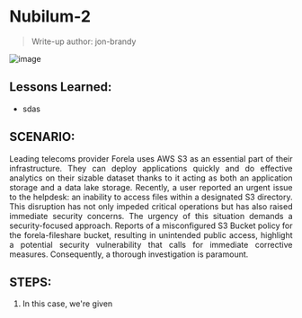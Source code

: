 # Nubilum-2
> Write-up author: jon-brandy

![image](https://github.com/jon-brandy/hackthebox/assets/70703371/a9ad0a4d-2dca-4e4a-8810-0bf187068e1e)


## Lessons Learned:
- sdas

## SCENARIO:

<p align="justify">
Leading telecoms provider Forela uses AWS S3 as an essential part of their infrastructure. They can deploy applications quickly and do effective analytics on their sizable dataset thanks to it acting as both an application storage and a data lake storage. Recently, a user reported an urgent issue to the helpdesk: an inability to access files within a designated S3 directory. This disruption has not only impeded critical operations but has also raised immediate security concerns. The urgency of this situation demands a security-focused approach. Reports of a misconfigured S3 Bucket policy for the forela-fileshare bucket, resulting in unintended public access, highlight a potential security vulnerability that calls for immediate corrective measures. Consequently, a thorough investigation is paramount.
</p>

## STEPS:
1. In this case, we're given 
